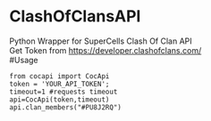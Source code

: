 # ClashOfClansAPI </br>
Python Wrapper for SuperCells Clash Of Clan API </br>
Get Token from https://developer.clashofclans.com/</br>
#Usage </br>
```
from cocapi import CocApi
token = 'YOUR_API_TOKEN';
timeout=1 #requests timeout 
api=CocApi(token,timeout)
api.clan_members("#PU8J2RQ")
```
